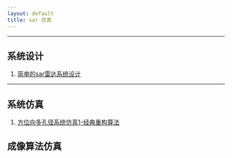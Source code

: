 ```yaml
---
layout: default
title: sar 仿真
---
```


-----
## 系统设计

1. [简单的sar雷达系统设计](/radar_sim/radar_sys1_simple_sar/simple_sar_sim/index.html)

-----

## 系统仿真
1. [方位向多孔径系统仿真1-经典重构算法](/radar_sim/multi_channel/m_chan_sim1/m_chan_sim1)

## 成像算法仿真